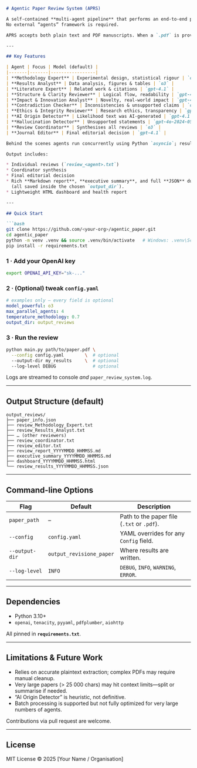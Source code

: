````markdown
# Agentic Paper Review System (APRS)

A self-contained **multi-agent pipeline** that performs an end-to-end peer-review of scientific manuscripts by orchestrating several specialised reviewers—each powered directly by the OpenAI Chat Completions API.  
No external “agents” framework is required.

APRS accepts both plain text and PDF manuscripts. When a `.pdf` is provided, the text is automatically extracted using **pdfplumber**.

---

## Key Features

| Agent | Focus | Model (default) |
|-------|-------|-----------------|
| **Methodology Expert** | Experimental design, statistical rigour | `o3` |
| **Results Analyst** | Data analysis, figures & tables | `o3` |
| **Literature Expert** | Related work & citations | `gpt-4.1` |
| **Structure & Clarity Reviewer** | Logical flow, readability | `gpt-4.1-mini` |
| **Impact & Innovation Analyst** | Novelty, real-world impact | `gpt-4.1` |
| **Contradiction Checker** | Inconsistencies & unsupported claims | `o3` |
| **Ethics & Integrity Reviewer** | Research ethics, transparency | `gpt-4.1` |
| **AI Origin Detector** | Likelihood text was AI-generated | `gpt-4.1` |
| **Hallucination Detector** | Unsupported statements | `gpt-4o-2024-05-13` |
| **Review Coordinator** | Synthesises all reviews | `o3` |
| **Journal Editor** | Final editorial decision | `gpt-4.1` |

Behind the scenes agents run concurrently using Python `asyncio`; results are cached to speed up repeated runs.

Output includes:

* Individual reviews (`review_<agent>.txt`)
* Coordinator synthesis
* Final editorial decision
* Rich **Markdown report**, **executive summary**, and full **JSON** dump
  (all saved inside the chosen `output_dir`).
* Lightweight HTML dashboard and health report

---

## Quick Start

```bash
git clone https://github.com/<your-org>/agentic_paper.git
cd agentic_paper
python -m venv .venv && source .venv/bin/activate   # Windows: .venv\Scripts\activate
pip install -r requirements.txt
````

### 1 · Add your OpenAI key

```bash
export OPENAI_API_KEY="sk-..."
```

### 2 · (Optional) tweak **`config.yaml`**

```yaml
# examples only – every field is optional
model_powerful: o3
max_parallel_agents: 4
temperature_methodology: 0.7
output_dir: output_reviews
```

### 3 · Run the review

```bash
python main.py path/to/paper.pdf \
  --config config.yaml        \  # optional
  --output-dir my_results     \  # optional
  --log-level DEBUG              # optional
```

Logs are streamed to console *and* `paper_review_system.log`.

---

## Output Structure (default)

```
output_reviews/
├── paper_info.json
├── review_Methodology_Expert.txt
├── review_Results_Analyst.txt
├── … (other reviewers)
├── review_coordinator.txt
├── review_editor.txt
├── review_report_YYYYMMDD_HHMMSS.md
├── executive_summary_YYYYMMDD_HHMMSS.md
├── dashboard_YYYYMMDD_HHMMSS.html
└── review_results_YYYYMMDD_HHMMSS.json
```

---

## Command-line Options

| Flag           | Default                  | Description                                              |
| -------------- | ------------------------ | -------------------------------------------------------- |
| `paper_path`   | –                        | Path to the paper file (`.txt` or `.pdf`). |
| `--config`     | `config.yaml`            | YAML overrides for any `Config` field.                   |
| `--output-dir` | `output_revisione_paper` | Where results are written.                               |
| `--log-level`  | `INFO`                   | `DEBUG`, `INFO`, `WARNING`, `ERROR`.                     |

---

## Dependencies

* Python 3.10+
* `openai`, `tenacity`, `pyyaml`, `pdfplumber`, `aiohttp`

All pinned in **`requirements.txt`**.

---

## Limitations & Future Work

* Relies on accurate plaintext extraction; complex PDFs may require manual cleanup.
* Very large papers (> 25 000 chars) may hit context limits—split or summarise if needed.
* “AI Origin Detector” is heuristic, not definitive.
* Batch processing is supported but not fully optimized for very large numbers of agents.

Contributions via pull request are welcome.

---

## License

MIT License © 2025 \[Your Name / Organisation]

```
```
